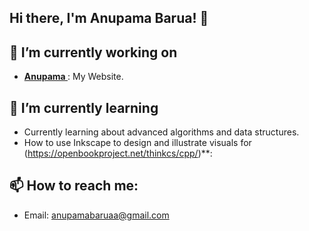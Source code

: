 ## Hi there, I'm Anupama Barua! 👋
## 🔭 I’m currently working on
- **[Anupama ](https://anupamabarua.github.io/anupama-barua/)**: My Website.
## 🌱 I’m currently learning
- Currently learning about advanced algorithms and data structures.
- How to use Inkscape to design and illustrate visuals for (https://openbookproject.net/thinkcs/cpp/)**:
## 📫 How to reach me:
- Email: anupamabaruaa@gmail.com

